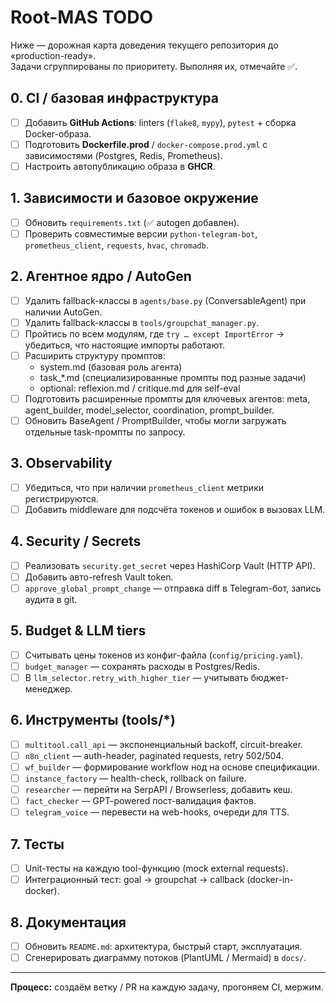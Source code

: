 # Root-MAS TODO

Ниже — дорожная карта доведения текущего репозитория до «production-ready».  
Задачи сгруппированы по приоритету. Выполняя их, отмечайте ✅.

## 0. CI / базовая инфраструктура
- [ ] Добавить **GitHub Actions**: linters (`flake8`, `mypy`), `pytest` + сборка Docker-образа.
- [ ] Подготовить **Dockerfile.prod** / `docker-compose.prod.yml` с зависимостями (Postgres, Redis, Prometheus).
- [ ] Настроить автопубликацию образа в **GHCR**.

## 1. Зависимости и базовое окружение
- [ ] Обновить `requirements.txt` (✅ autogen добавлен).
- [ ] Проверить совместимые версии `python-telegram-bot`, `prometheus_client`, `requests`, `hvac`, `chromadb`.

## 2. Агентное ядро / AutoGen
- [ ] Удалить fallback-классы в `agents/base.py` (ConversableAgent) при наличии AutoGen.
- [ ] Удалить fallback-классы в `tools/groupchat_manager.py`.
- [ ] Пройтись по всем модулям, где `try … except ImportError` → убедиться, что настоящие импорты работают.
- [ ] Расширить структуру промптов:
  - system.md (базовая роль агента)
  - task_*.md (специализированные промпты под разные задачи)
  - optional: reflexion.md / critique.md для self-eval
- [ ] Подготовить расширенные промпты для ключевых агентов: meta, agent_builder, model_selector, coordination, prompt_builder.
- [ ] Обновить BaseAgent / PromptBuilder, чтобы могли загружать отдельные task-промпты по запросу.

## 3. Observability
- [ ] Убедиться, что при наличии `prometheus_client` метрики регистрируются.
- [ ] Добавить middleware для подсчёта токенов и ошибок в вызовах LLM.

## 4. Security / Secrets
- [ ] Реализовать `security.get_secret` через HashiCorp Vault (HTTP API).
- [ ] Добавить авто-refresh Vault token.
- [ ] `approve_global_prompt_change` — отправка diff в Telegram-бот, запись аудита в git.

## 5. Budget & LLM tiers
- [ ] Считывать цены токенов из конфиг-файла (`config/pricing.yaml`).
- [ ] `budget_manager` — сохранять расходы в Postgres/Redis.
- [ ] В `llm_selector.retry_with_higher_tier` — учитывать бюджет-менеджер.

## 6. Инструменты (tools/*)
- [ ] `multitool.call_api` — экспоненциальный backoff, circuit-breaker.
- [ ] `n8n_client` — auth-header, paginated requests, retry 502/504.
- [ ] `wf_builder` — формирование workflow нод на основе спецификации.
- [ ] `instance_factory` — health-check, rollback on failure.
- [ ] `researcher` — перейти на SerpAPI / Browserless, добавить кеш.
- [ ] `fact_checker` — GPT-powered пост-валидация фактов.
- [ ] `telegram_voice` — перевести на web-hooks, очереди для TTS.

## 7. Тесты
- [ ] Unit-тесты на каждую tool-функцию (mock external requests).
- [ ] Интеграционный тест: goal → groupchat → callback (docker-in-docker).

## 8. Документация
- [ ] Обновить `README.md`: архитектура, быстрый старт, эксплуатация.
- [ ] Сгенерировать диаграмму потоков (PlantUML / Mermaid) в `docs/`.

---
**Процесс:** создаём ветку / PR на каждую задачу, прогоняем CI, мержим.